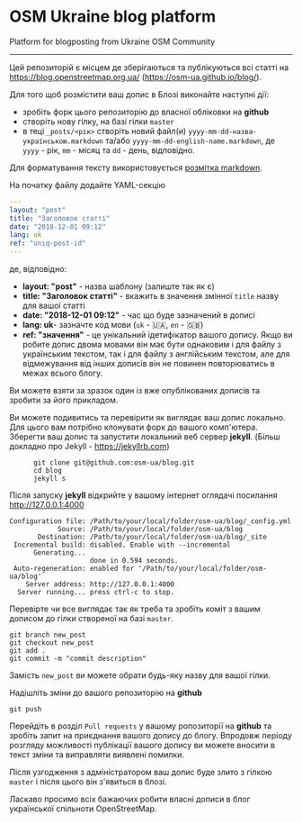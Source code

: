 # OSM Ukraine blog platform

Platform for blogposting from Ukraine OSM Community

---

Цей репозиторій є місцем де зберігаються та публікуються всі статті на <https://blog.openstreetmap.org.ua/> (<https://osm-ua.github.io/blog/>).

Для того щоб розмістити ваш допис в Блозі виконайте наступні дії:

-   зробіть форк цього репозиторію до власної обліковки на **github**
-   створіть нову гілку, на базі гілки `master`
-   в теці `_posts/<рік>` створіть новий файл(и) `yyyy-mm-dd-назва-українською.markdown` та/або `yyyy-mm-dd-english-name.markdown`, де `yyyy` - рік, `mm` - місяц та `dd` - день, відповідно.

Для форматування тексту використовується [розмітка markdown](https://help.github.com/articles/basic-writing-and-formatting-syntax/).

На початку файлу додайте YAML-секцію

```YAML
---
layout: "post"
title: "Заголовок статті"
date: "2018-12-01 09:12"
lang: uk
ref: "uniq-post-id"
---
```
де, відповідно:

-   **layout: "post"** - назва шаблону (залиште так як є)
-   **title: "Заголовок статті"** - вкажить в значення змінної `title` назву для вашої статті
-   **date: "2018-12-01 09:12"** - час що буде зазначений в дописі
-   **lang: uk**- зазначте код мови (`uk` - 🇺🇦, `en` - 🇬🇧)
-   **ref: "значення"** -  це унікальний ідетифікатор вашого допису. Якщо ви робите допис двома мовами він має бути однаковим і для файлу з українським текстом, так і для файлу з англійським текстом, але для відмежування від інших дописів він не повинен повторюватись в межах всього блогу.

Ви можете взяти за зразок один із вже опублікованих дописів та зробити за його прикладом.

Ви можете подивитись та перевірити як виглядає ваш допис локально. Для цього вам потрібно клонувати форк до вашого комп'ютера. Зберегти ваш допис та запустити локальний веб сервер **jekyll**. (Більш докладно про Jekyll - <https://jekyllrb.com>)

```
      git clone git@github.com:osm-ua/blog.git
      cd blog
      jekyll s
```

Після запуску **jekyll** відкрийте у вашому інтернет оглядачі посилання <http://127.0.0.1:4000>

```
Configuration file: /Path/to/your/local/folder/osm-ua/blog/_config.yml
            Source: /Path/to/your/local/folder/osm-ua/blog
       Destination: /Path/to/your/local/folder/osm-ua/blog/_site
 Incremental build: disabled. Enable with --incremental
      Generating... 
                    done in 0.594 seconds.
 Auto-regeneration: enabled for '/Path/to/your/local/folder/osm-ua/blog'
    Server address: http://127.0.0.1:4000
  Server running... press ctrl-c to stop.
```

Перевірте чи все виглядає так як треба та зробіть коміт з вашим дописом до гілки створеної на базі `master`.

```
git branch new_post
git checkout new_post
git add .
git commit -m "commit description"
```

Замість `new_post` ви можете обрати будь-яку назву для вашої гілки.

Надішліть зміни до вашого репозиторію на **github**

```
git push
```

Перейдіть в розділ `Pull requests` у вашому ропозиторії на **github** та зробіть запит на приєднання вашого допису до блогу. Впродовж періоду розгляду можливості публікації вашого допису ви можете вносити в текст зміни та виправляти виявлені помилки.

Після узгодження з адміністратором ваш допис буде злито з гілкою `master` і після цього він з'явиться в блозі.

Ласкаво просимо всіх бажаючих робити власні дописи в блог української спільноти OpenStreetMap.
